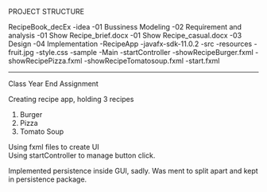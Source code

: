 PROJECT STRUCTURE

RecipeBook_decEx
 -idea
 -01 Bussiness Modeling
 -02 Requirement and analysis
     -01 Show Recipe_brief.docx
     -01 Show Recipe_casual.docx
 -03 Design
 -04 Implementation
     -RecipeApp
        -javafx-sdk-11.0.2
        -src
            -resources
                -fruit.jpg
                -style.css
            -sample
                -Main
                -startController
                -showRecipeBurger.fxml
                -showRecipePizza.fxml
                -showRecipeTomatosoup.fxml
                -start.fxml

________________________________________________________________________________________________________________________
Class Year End Assignment

Creating recipe app, holding 3 recipes                                                              
1. Burger                                                                                           
2. Pizza                                                                                            
3. Tomato Soup                                                                                      
                                                                                                    
 Using fxml files to create UI                                                                        
 Using startController to manage button click.                                                        

Implemented persistence inside GUI, sadly. Was ment to split apart and kept in persistence package.
                                                                                                      
                                                                                                 